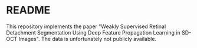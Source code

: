 # README
This repository implements the paper "Weakly Supervised Retinal Detachment Segmentation Using Deep Feature Propagation Learning in SD-OCT Images". The data is unfortunately not publicly available.
